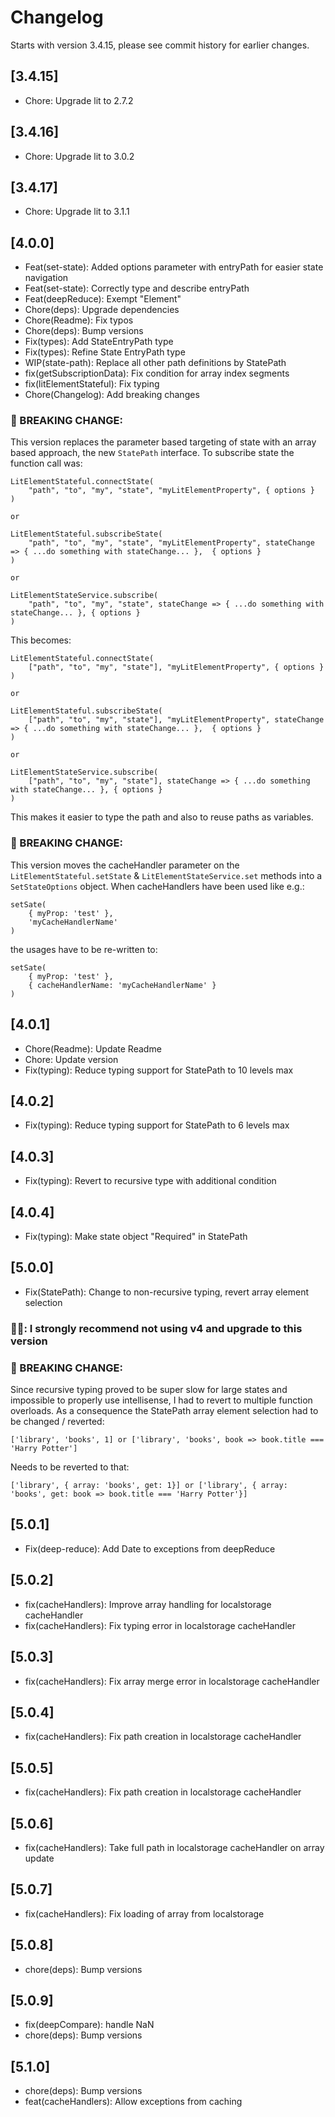 # Changelog
Starts with version 3.4.15, please see commit history for earlier changes.

## [3.4.15]
- Chore: Upgrade lit to 2.7.2

## [3.4.16]
- Chore: Upgrade lit to 3.0.2

## [3.4.17]
- Chore: Upgrade lit to 3.1.1

## [4.0.0]
- Feat(set-state): Added options parameter with entryPath for easier state navigation
- Feat(set-state): Correctly type and describe entryPath
- Feat(deepReduce): Exempt "Element"
- Chore(deps): Upgrade dependencies
- Chore(Readme): Fix typos
- Chore(deps): Bump versions
- Fix(types): Add StateEntryPath type
- Fix(types): Refine State EntryPath type
- WIP(state-path): Replace all other path definitions by StatePath
- fix(getSubscriptionData): Fix condition for array index segments
- fix(litElementStateful): Fix typing
- Chore(Changelog): Add breaking changes
 
### 🚨 BREAKING CHANGE:
This version replaces the parameter based targeting of state with an array based approach, the new ``StatePath`` interface.
To subscribe state the function call was:
```
LitElementStateful.connectState(
    "path", "to", "my", "state", "myLitElementProperty", { options }
)

or

LitElementStateful.subscribeState(
    "path", "to", "my", "state", "myLitElementProperty", stateChange => { ...do something with stateChange... },  { options }
)

or

LitElementStateService.subscribe(
    "path", "to", "my", "state", stateChange => { ...do something with stateChange... }, { options }
)
```

This becomes:

```
LitElementStateful.connectState(
    ["path", "to", "my", "state"], "myLitElementProperty", { options }
)

or

LitElementStateful.subscribeState(
    ["path", "to", "my", "state"], "myLitElementProperty", stateChange => { ...do something with stateChange... },  { options }
)

or

LitElementStateService.subscribe(
    ["path", "to", "my", "state"], stateChange => { ...do something with stateChange... }, { options }
)
```
This makes it easier to type the path and also to reuse paths as variables.

### 🚨 BREAKING CHANGE:
This version moves the cacheHandler parameter on the ``LitElementStateful.setState`` & ``LitElementStateService.set`` methods into a ``SetStateOptions`` object.
When cacheHandlers have been used like e.g.:
```
setSate(
    { myProp: 'test' }, 
    'myCacheHandlerName'
)
```
the usages have to be re-written to:
```
setSate(
    { myProp: 'test' }, 
    { cacheHandlerName: 'myCacheHandlerName' }
)
```
## [4.0.1]
- Chore(Readme): Update Readme
- Chore: Update version
- Fix(typing): Reduce typing support for StatePath to 10 levels max

## [4.0.2]
- Fix(typing): Reduce typing support for StatePath to 6 levels max

## [4.0.3]
- Fix(typing): Revert to recursive type with additional condition

## [4.0.4]
- Fix(typing): Make state object "Required" in StatePath

## [5.0.0]
- Fix(StatePath): Change to non-recursive typing, revert array element selection

### 🚨🚨: I strongly recommend not using v4 and upgrade to this version

### 🚨 BREAKING CHANGE:
Since recursive typing proved to be super slow for large states and impossible to properly use intellisense, 
I had to revert to multiple function overloads.
As a consequence the StatePath array element selection had to be changed / reverted:
```
['library', 'books', 1] or ['library', 'books', book => book.title === 'Harry Potter']
```
Needs to be reverted to that:
```
['library', { array: 'books', get: 1}] or ['library', { array: 'books', get: book => book.title === 'Harry Potter'}]
```

## [5.0.1]
- Fix(deep-reduce): Add Date to exceptions from deepReduce

## [5.0.2]
- fix(cacheHandlers): Improve array handling for localstorage cacheHandler
- fix(cacheHandlers): Fix typing error in localstorage cacheHandler

## [5.0.3]
- fix(cacheHandlers): Fix array merge error in localstorage cacheHandler

## [5.0.4]
- fix(cacheHandlers): Fix path creation in localstorage cacheHandler

## [5.0.5]
- fix(cacheHandlers): Fix path creation in localstorage cacheHandler

## [5.0.6]
- fix(cacheHandlers): Take full path in localstorage cacheHandler on array update

## [5.0.7]
- fix(cacheHandlers): Fix loading of array from localstorage

## [5.0.8]
- chore(deps): Bump versions

## [5.0.9]
- fix(deepCompare): handle NaN
- chore(deps): Bump versions

## [5.1.0]
- chore(deps): Bump versions
- feat(cacheHandlers): Allow exceptions from caching
